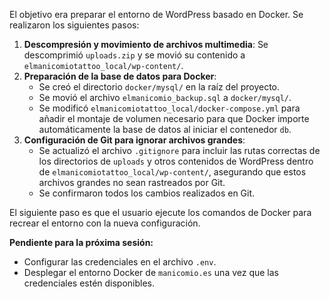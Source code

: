 El objetivo era preparar el entorno de WordPress basado en Docker. Se realizaron los siguientes pasos:

1.  **Descompresión y movimiento de archivos multimedia**: Se descomprimió `uploads.zip` y se movió su contenido a `elmanicomiotattoo_local/wp-content/`.
2.  **Preparación de la base de datos para Docker**:
    *   Se creó el directorio `docker/mysql/` en la raíz del proyecto.
    *   Se movió el archivo `elmanicomio_backup.sql` a `docker/mysql/`.
    *   Se modificó `elmanicomiotattoo_local/docker-compose.yml` para añadir el montaje de volumen necesario para que Docker importe automáticamente la base de datos al iniciar el contenedor `db`.
3.  **Configuración de Git para ignorar archivos grandes**:
    *   Se actualizó el archivo `.gitignore` para incluir las rutas correctas de los directorios de `uploads` y otros contenidos de WordPress dentro de `elmanicomiotattoo_local/wp-content/`, asegurando que estos archivos grandes no sean rastreados por Git.
    *   Se confirmaron todos los cambios realizados en Git.

El siguiente paso es que el usuario ejecute los comandos de Docker para recrear el entorno con la nueva configuración.

**Pendiente para la próxima sesión:**
*   Configurar las credenciales en el archivo `.env`.
*   Desplegar el entorno Docker de `manicomio.es` una vez que las credenciales estén disponibles.